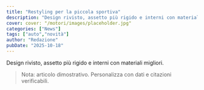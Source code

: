 ```yaml
---
title: "Restyling per la piccola sportiva"
description: "Design rivisto, assetto più rigido e interni con materiali migliori."
cover: cover: "/motori/images/placeholder.jpg"
categories: ["News"]
tags: ["auto","novità"]
author: "Redazione"
pubDate: "2025-10-18"
---
```


Design rivisto, assetto più rigido e interni con materiali migliori.

> Nota: articolo dimostrativo. Personalizza con dati e citazioni verificabili.
